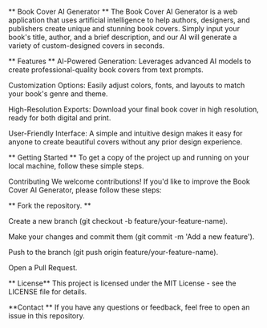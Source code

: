 ** Book Cover AI Generator **
The Book Cover AI Generator is a web application that uses artificial intelligence to help authors, designers, and publishers create unique and stunning book covers. Simply input your book's title, author, and a brief description, and our AI will generate a variety of custom-designed covers in seconds.

** Features **
AI-Powered Generation: Leverages advanced AI models to create professional-quality book covers from text prompts.

Customization Options: Easily adjust colors, fonts, and layouts to match your book's genre and theme.

High-Resolution Exports: Download your final book cover in high resolution, ready for both digital and print.

User-Friendly Interface: A simple and intuitive design makes it easy for anyone to create beautiful covers without any prior design experience.

** Getting Started **
To get a copy of the project up and running on your local machine, follow these simple steps.

Contributing
We welcome contributions! If you'd like to improve the Book Cover AI Generator, please follow these steps:

** Fork the repository. **

Create a new branch (git checkout -b feature/your-feature-name).

Make your changes and commit them (git commit -m 'Add a new feature').

Push to the branch (git push origin feature/your-feature-name).

Open a Pull Request.

** License** 
This project is licensed under the MIT License - see the LICENSE file for details.

**Contact **
If you have any questions or feedback, feel free to open an issue in this repository.
